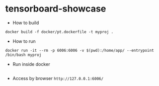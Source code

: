 # tensorboard-showcase
* How to build
```
docker build -f docker/pt.dockerfile -t myproj .
```

* How to run
```
docker run -it --rm -p 6006:6006 -v $(pwd):/home/app/ --entrypoint /bin/bash myproj
```

* Run inside docker
```
```

* Access by browser `http://127.0.0.1:6006/`


